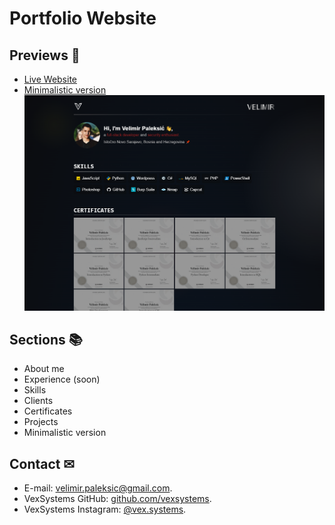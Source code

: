 # Portfolio Website

## **Previews** 👀
- [Live Website](https://velimirpaleksic.github.io/portfolio/)
- [Minimalistic version](https://velimirpaleksic.github.io/portfolio/minimalistic)
![Demo Screenshot](screenshot.png)

## **Sections** 📚
- About me
- Experience (soon)
- Skills
- Clients
- Certificates
- Projects
- Minimalistic version

## **Contact** ✉
- E-mail: [velimir.paleksic@gmail.com](velimir.paleksic@gmail.com).
- VexSystems GitHub: [github.com/vexsystems](https://github.com/vexsystems).
- VexSystems Instagram: [@vex.systems](https://www.instagram.com/vex.systems/).
